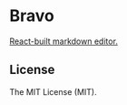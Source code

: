 # Bravo

[React-built markdown editor.](https://bravo-editor.vercel.app/)

## License

The MIT License (MIT).
